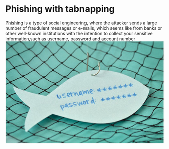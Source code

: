 Phishing with tabnapping
==============

[Phishing](https://en.wikipedia.org/wiki/Phishing) is a type of social engineering, where the attacker sends a large number of fraudulent messages or e-mails, which seems like from banks or other well-known institutions with the intention to collect your sensitive information,such as username, password and account number
![phishing](./phishing&tabnabbing/images/phishing.png)
